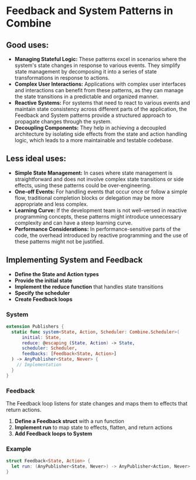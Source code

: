 # Feedback and System Patterns in Combine

## Good uses:


- **Managing Stateful Logic:** These patterns excel in scenarios where the system's state changes in response to various events. They simplify state management by decomposing it into a series of state transformations in response to actions.
- **Complex User Interactions:** Applications with complex user interfaces and interactions can benefit from these patterns, as they can manage the state transitions in a predictable and organized manner.
- **Reactive Systems:** For systems that need to react to various events and maintain state consistency across different parts of the application, the Feedback and System patterns provide a structured approach to propagate changes through the system.
- **Decoupling Components:** They help in achieving a decoupled architecture by isolating side effects from the state and action handling logic, which leads to a more maintainable and testable codebase.

## Less ideal uses:

- **Simple State Management:** In cases where state management is straightforward and does not involve complex state transitions or side effects, using these patterns could be over-engineering.
- **One-off Events:** For handling events that occur once or follow a simple flow, traditional completion blocks or delegation may be more appropriate and less complex.
- **Learning Curve:** If the development team is not well-versed in reactive programming concepts, these patterns might introduce unnecessary complexity and can have a steep learning curve.
- **Performance Considerations:** In performance-sensitive parts of the code, the overhead introduced by reactive programming and the use of these patterns might not be justified.


## Implementing System and Feedback

- **Define the State and Action types**
- **Provide the initial state**
- **Implement the reduce function** that handles state transitions
- **Specify the scheduler**
- **Create Feedback loops**

### System

```swift
extension Publishers {
  static func system<State, Action, Scheduler: Combine.Scheduler>(
      initial: State,
      reduce: @escaping (State, Action) -> State,
      scheduler: Scheduler,
      feedbacks: [Feedback<State, Action>]
  ) -> AnyPublisher<State, Never> {
    // Implementation
  }
}
```

### Feedback

The Feedback loop listens for state changes and maps them to effects that return actions.

1. **Define a Feedback struct** with a run function
2. **Implement run** to map state to effects, flatten, and return actions
3. **Add Feedback loops to System**

### Example

```swift
struct Feedback<State, Action> {
  let run: (AnyPublisher<State, Never>) -> AnyPublisher<Action, Never>
}
```



